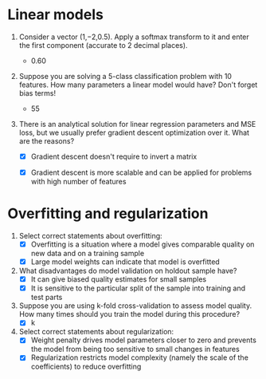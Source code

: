 # Linear models

1. Consider a vector (1,−2,0.5). Apply a softmax transform to it and enter the first component (accurate to 2 decimal places).
   - 0.60
   
2. Suppose you are solving a 5-class classification problem with 10 features. How many parameters a linear model would have? Don't forget bias terms!
   - 55
   
3. There is an analytical solution for linear regression parameters and MSE loss, but we usually prefer gradient descent optimization over it. What are the reasons?
   - [x] Gradient descent doesn't require to invert a matrix
   - [x] Gradient descent is more scalable and can be applied for problems with high number of features
 
 
# Overfitting and regularization

1. Select correct statements about overfitting:
   - [x] Overfitting is a situation where a model gives comparable quality on new data and on a training sample
   - [x] Large model weights can indicate that model is overfitted

2. What disadvantages do model validation on holdout sample have?
   - [x] It can give biased quality estimates for small samples
   - [x] It is sensitive to the particular split of the sample into training and test parts
   
3. Suppose you are using k-fold cross-validation to assess model quality. How many times should you train the model during this procedure?
   - [x] k
   
4. Select correct statements about regularization:
   - [x] Weight penalty drives model parameters closer to zero and prevents the model from being too sensitive to small changes in features
   - [x] Regularization restricts model complexity (namely the scale of the coefficients) to reduce overfitting
